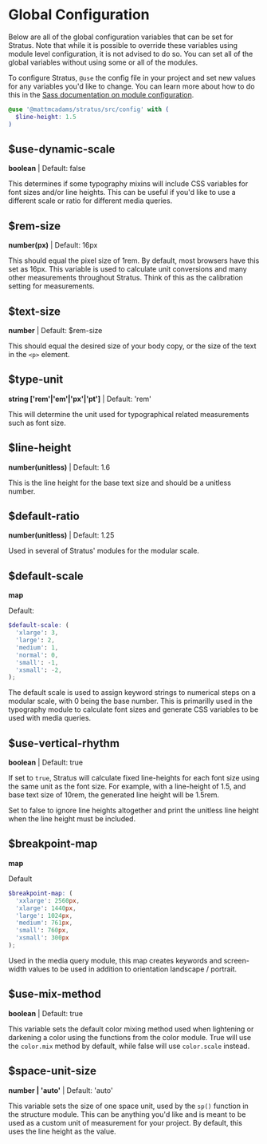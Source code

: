 # Global Configuration

Below are all of the global configuration variables that can be set for Stratus. Note that while it is possible to override these variables using module level configuration, it is not advised to do so. You can set all of the global variables without using some or all of the modules.

To configure Stratus, `@use` the config file in your project and set new values for any variables you'd like to change. You can learn more about how to do this in the [Sass documentation on module configuration](https://sass-lang.com/documentation/at-rules/use#configuring-modules).

```scss
@use '@mattmcadams/stratus/src/config' with (
  $line-height: 1.5
)
```

## $use-dynamic-scale
__boolean__ | Default: false

This determines if some typography mixins will include CSS variables for font sizes and/or line heights. This can be useful if you'd like to use a different scale or ratio for different media queries.

## $rem-size
__number(px)__ | Default: 16px

This should equal the pixel size of 1rem. By default, most browsers have this set as 16px. This variable is used to calculate unit conversions and many other measurements throughout Stratus. Think of this as the calibration setting for measurements.

## $text-size
__number__ | Default: $rem-size

This should equal the desired size of your body copy, or the size of the text in the `<p>` element.

## $type-unit
__string \['rem'|'em'|'px'|'pt']__ | Default: 'rem'

This will determine the unit used for typographical related measurements such as font size.

## $line-height
__number(unitless)__ | Default: 1.6

This is the line height for the base text size and should be a unitless number.

## $default-ratio
__number(unitless)__ | Default: 1.25

Used in several of Stratus' modules for the modular scale.

## $default-scale
__map__

Default:
```scss
$default-scale: (
  'xlarge': 3,
  'large': 2,
  'medium': 1,
  'normal': 0,
  'small': -1,
  'xsmall': -2,
);
```

The default scale is used to assign keyword strings to numerical steps on a modular scale, with 0 being the base number. This is primarilly used in the typography module to calculate font sizes and generate CSS variables to be used with media queries.

## $use-vertical-rhythm
__boolean__ | Default: true

If set to `true`, Stratus will calculate fixed line-heights for each font size using the same unit as the font size. For example, with a line-height of 1.5, and base text size of 10rem, the generated line height will be 1.5rem.

Set to false to ignore line heights altogether and print the unitless line height when the line height must be included.

## $breakpoint-map
__map__

Default
```scss
$breakpoint-map: (
  'xxlarge': 2560px,
  'xlarge': 1440px,
  'large': 1024px,
  'medium': 761px,
  'small': 760px,
  'xsmall': 300px
);
```

Used in the media query module, this map creates keywords and screen-width values to be used in addition to orientation landscape / portrait.

## $use-mix-method
__boolean__ | Default: true

This variable sets the default color mixing method used when lightening or darkening a color using the functions from the color module. True will use the `color.mix` method by default, while false will use `color.scale` instead.

## $space-unit-size
__number | 'auto'__ | Default: 'auto'

This variable sets the size of one space unit, used by the `sp()` function in the structure module. This can be anything you'd like and is meant to be used as a custom unit of measurement for your project. By default, this uses the line height as the value.
